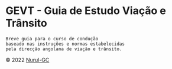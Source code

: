 # GEVT - Guia de Estudo Viação e Trânsito

    Breve guia para o curso de condução
    baseado nas instruções e normas estabelecidas
    pela direcção angolana de viação e trânsito.

&copy; 2022 [Nurul-GC](mailto:nuruldecarvalho@outlook.com)
